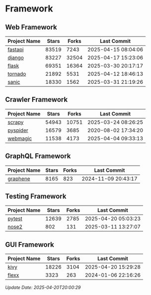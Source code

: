 # Framework

## Web Framework
| Project Name | Stars | Forks | Last Commit |
| ------------ | ----- | ----- | ----------- |
| [fastapi](https://github.com/fastapi/fastapi) | 83519 | 7243 | 2025-04-15 08:04:06 |
| [django](https://github.com/django/django) | 83227 | 32504 | 2025-04-17 15:23:06 |
| [flask](https://github.com/pallets/flask) | 69351 | 16364 | 2025-03-30 20:17:17 |
| [tornado](https://github.com/tornadoweb/tornado) | 21892 | 5531 | 2025-04-12 18:46:13 |
| [sanic](https://github.com/sanic-org/sanic) | 18330 | 1562 | 2025-03-31 21:19:26 |

## Crawler Framework
| Project Name | Stars | Forks | Last Commit |
| ------------ | ----- | ----- | ----------- |
| [scrapy](https://github.com/scrapy/scrapy) | 54943 | 10751 | 2025-03-24 08:26:25 |
| [pyspider](https://github.com/binux/pyspider) | 16579 | 3685 | 2020-08-02 17:34:20 |
| [webmagic](https://github.com/code4craft/webmagic) | 11538 | 4173 | 2025-04-04 09:33:13 |

## GraphQL Framework
| Project Name | Stars | Forks | Last Commit |
| ------------ | ----- | ----- | ----------- |
| [graphene](https://github.com/graphql-python/graphene) | 8165 | 823 | 2024-11-09 20:43:17 |

## Testing Framework
| Project Name | Stars | Forks | Last Commit |
| ------------ | ----- | ----- | ----------- |
| [pytest](https://github.com/pytest-dev/pytest) | 12639 | 2785 | 2025-04-20 05:03:23 |
| [nose2](https://github.com/nose-devs/nose2) | 802 | 131 | 2025-03-11 13:27:07 |

## GUI Framework
| Project Name | Stars | Forks | Last Commit |
| ------------ | ----- | ----- | ----------- |
| [kivy](https://github.com/kivy/kivy) | 18226 | 3104 | 2025-04-20 15:29:28 |
| [flexx](https://github.com/flexxui/flexx) | 3323 | 263 | 2024-01-06 22:16:26 |

*Update Date: 2025-04-20T20:00:29*